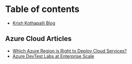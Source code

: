 # Table of contents

* [Krish Kothapalli Blog](README.md)

## Azure Cloud Articles

* [Which Azure Region is Right to Deploy Cloud Services?](azure-cloud-articles/which-azure-region-is-right-to-deploy-cloud-services.md)
* [Azure DevTest Labs at Enterprise Scale](azure-cloud-articles/azure-devtest-labs-at-enterprise-scale.md)

